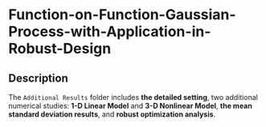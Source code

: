 # Function-on-Function-Gaussian-Process-with-Application-in-Robust-Design
## Description

The `Additional Results` folder includes **the detailed setting**, two additional numerical studies: **1-D Linear Model** and **3-D Nonlinear Model**, **the mean standard deviation results**, and **robust optimization analysis**.

